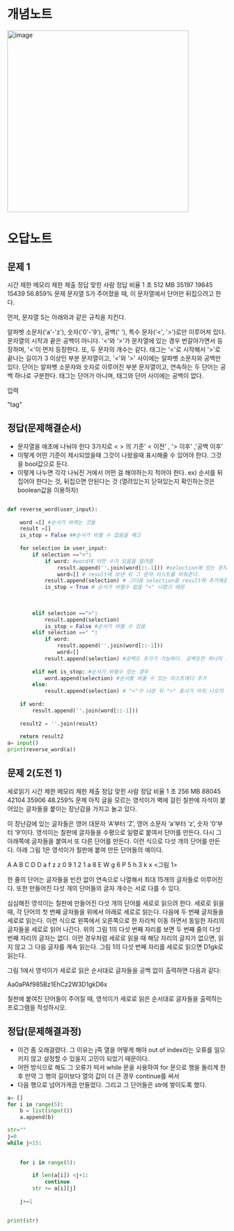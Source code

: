 # 개념노트


<img width="416" alt="image" src="https://github.com/user-attachments/assets/b46138dc-81a8-428e-a802-c6e8b9d4962c">

# 오답노트




## 문제 1
시간 제한	메모리 제한	제출	정답	맞힌 사람	정답 비율
1 초	512 MB	35197	19845	15439	56.859%
문제
문자열 S가 주어졌을 때, 이 문자열에서 단어만 뒤집으려고 한다.

먼저, 문자열 S는 아래와과 같은 규칙을 지킨다.

알파벳 소문자('a'-'z'), 숫자('0'-'9'), 공백(' '), 특수 문자('<', '>')로만 이루어져 있다.
문자열의 시작과 끝은 공백이 아니다.
'<'와 '>'가 문자열에 있는 경우 번갈아가면서 등장하며, '<'이 먼저 등장한다. 또, 두 문자의 개수는 같다.
태그는 '<'로 시작해서 '>'로 끝나는 길이가 3 이상인 부분 문자열이고, '<'와 '>' 사이에는 알파벳 소문자와 공백만 있다. 단어는 알파벳 소문자와 숫자로 이루어진 부분 문자열이고, 연속하는 두 단어는 공백 하나로 구분한다. 태그는 단어가 아니며, 태그와 단어 사이에는 공백이 없다.

입력


"<open>tag<close>"

## 정답(문제해결순서)
- 문자열을 애초에 나눠야 한다 3가지로  < > 의 기준' < 이전' , '> 이후' ,'공백 이후'  
- 이렇게 어떤 기준이 제시되었을때 그것이 나왔을때 표시해줄 수 있어야 한다. 그것을 bool값으로 둔다.
- 이렇게 나누면 각각 나눠진 거에서 어떤 걸 해야하는지 적어야 한다. ex) 순서를 뒤집어야 한다는 것, 뒤집으면 안된다는 것
  (열려있는지 닫혀있는지 확인하는것은 boolean값을 이용하자)



```python

def reverse_word(user_input):
    
    word =[] #순서가 바뀌는 것들
    result =[]
    is_stop = False ##순서가 바뀔 수 없음을 예고
    
    for selection in user_input:
        if selection =="<":
            if word: #word에 어떤 수가 있음을 알려줌
                result.append(''.join(word[::-1])) #selection에 있는 문자가 실행되기전에 앞에 있는 문자들의 순서를 바꿔준다.
                word=[] # result에 보낸 뒤 그 문자 리스트를 비워준다.
            result.append(selection) # 그다음 selection을 result에 추가해준다.
            is_stop = True # 순서가 바뀔수 없음 "<" 나왔기 때문      
            
                
    
        elif selection ==">":
            result.append(selection)
            is_stop = False #순서가 바뀔 수 있음
        elif selection ==" ":
            if word:
                result.append(''.join(word[::-1]))
                word=[]
            result.append(selection) #공백도 추가가 가능하다. 공백또한 하나의 기준이 될 수 있다.
            
        elif not is_stop: #순서가 바뀔수 있는 경우
            word.append(selection) #순서를 바꿀 수 있는 리스트에다 추가
        else:
            result.append(selection) # "<"가 나온 뒤 ">" 표시가 아직 나오지 않은 경우에 순서를 바꿀 수 없을때 result에다가 바로 추가한다.
            
    if word:
        result.append(''.join(word[::-1]))
    
    result2 = ''.join(result)
        
    return result2
a= input()
print(reverse_word(a))
```
## 문제 2(도전 1)
세로읽기
시간 제한	메모리 제한	제출	정답	맞힌 사람	정답 비율
1 초	256 MB	88045	42104	35906	48.259%
문제
아직 글을 모르는 영석이가 벽에 걸린 칠판에 자석이 붙어있는 글자들을 붙이는 장난감을 가지고 놀고 있다. 

이 장난감에 있는 글자들은 영어 대문자 ‘A’부터 ‘Z’, 영어 소문자 ‘a’부터 ‘z’, 숫자 ‘0’부터 ‘9’이다. 영석이는 칠판에 글자들을 수평으로 일렬로 붙여서 단어를 만든다. 다시 그 아래쪽에 글자들을 붙여서 또 다른 단어를 만든다. 이런 식으로 다섯 개의 단어를 만든다. 아래 그림 1은 영석이가 칠판에 붙여 만든 단어들의 예이다. 

A A B C D D
a f z z 
0 9 1 2 1
a 8 E W g 6
P 5 h 3 k x
<그림 1>

한 줄의 단어는 글자들을 빈칸 없이 연속으로 나열해서 최대 15개의 글자들로 이루어진다. 또한 만들어진 다섯 개의 단어들의 글자 개수는 서로 다를 수 있다. 

심심해진 영석이는 칠판에 만들어진 다섯 개의 단어를 세로로 읽으려 한다. 세로로 읽을 때, 각 단어의 첫 번째 글자들을 위에서 아래로 세로로 읽는다. 다음에 두 번째 글자들을 세로로 읽는다. 이런 식으로 왼쪽에서 오른쪽으로 한 자리씩 이동 하면서 동일한 자리의 글자들을 세로로 읽어 나간다. 위의 그림 1의 다섯 번째 자리를 보면 두 번째 줄의 다섯 번째 자리의 글자는 없다. 이런 경우처럼 세로로 읽을 때 해당 자리의 글자가 없으면, 읽지 않고 그 다음 글자를 계속 읽는다. 그림 1의 다섯 번째 자리를 세로로 읽으면 D1gk로 읽는다. 

그림 1에서 영석이가 세로로 읽은 순서대로 글자들을 공백 없이 출력하면 다음과 같다:

Aa0aPAf985Bz1EhCz2W3D1gkD6x

칠판에 붙여진 단어들이 주어질 때, 영석이가 세로로 읽은 순서대로 글자들을 출력하는 프로그램을 작성하시오.






## 정답(문제해결과정)

- 이건 좀 오래걸렸다. 그 이유는 j즉 열을 어떻게 해야 out of index라는 오류를 일으키지 않고 설정할 수 있을지 고민이 되었기 때문이다. 
- 어떤 방식으로 해도 그 오류가 떠서 while 문을 사용하여 for 문으로 행을 돌리게 한 후 만약 그 행의 길이보다 열의 값이 더 큰 경우 continue를 써서
- 다음 행으로 넘어가게끔 만들었다. 그리고 그 단어들은 str에 쌓이도록 했다. 

``` python
a= []
for i in range(5):
    b = list(input())
    a.append(b)

str=""
j=0
while j<15:
    
    
    for i in range(5):
        
        if len(a[i]) <j+1:
            continue
        str += a[i][j]
         
    j+=1
    

print(str)
```

